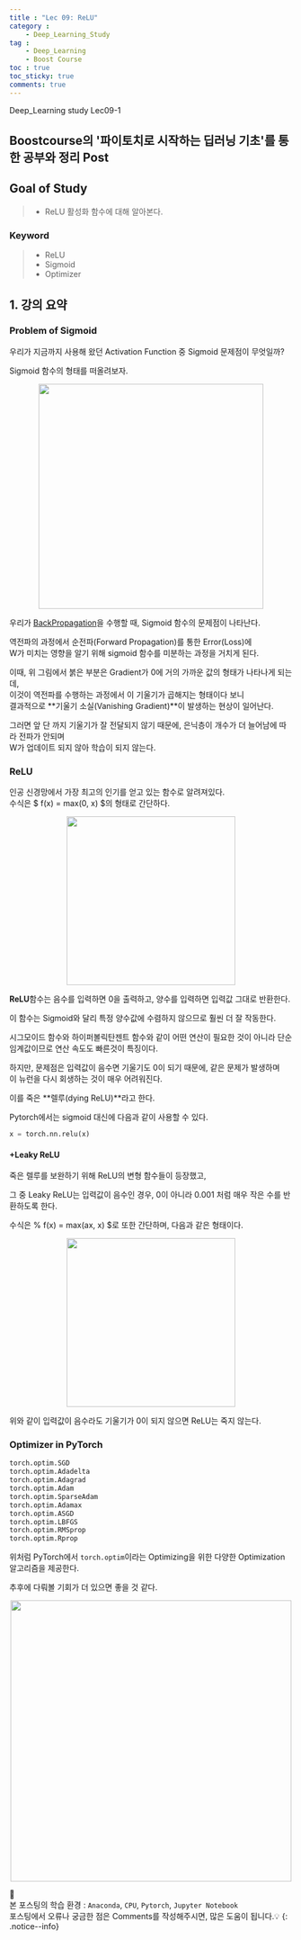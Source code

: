 ```yaml
---
title : "Lec 09: ReLU"
category :
    - Deep_Learning_Study
tag :
    - Deep_Learning
    - Boost Course
toc : true
toc_sticky: true
comments: true
---
```


Deep_Learning study Lec09-1  

## Boostcourse의 '파이토치로 시작하는 딥러닝 기초'를 통한 공부와 정리 Post    

## Goal of Study  
> - ReLU 활성화 함수에 대해 알아본다. 

### Keyword
> - ReLU  
> - Sigmoid  
> - Optimizer   

## 1. 강의 요약  
### Problem of Sigmoid  
우리가 지금까지 사용해 왔던 Activation Function 중 Sigmoid 문제점이 무엇일까?  

Sigmoid 함수의 형태를 떠올려보자.  
<p align="center"><img src="https://user-images.githubusercontent.com/72693388/127188269-8af0336a-4b5c-4a56-9f2d-8d4e0085f4a1.png" width = "400" ></p>  

우리가 [BackPropagation](https://lee-jaewon.github.io/deep_learning_study/Lec08/)을 수행할 때, Sigmoid 함수의 문제점이 나타난다.  

역전파의 과정에서 순전파(Forward Propagation)를 통한 Error(Loss)에  
W가 미치는 영향을 알기 위해 sigmoid 함수를 미분하는 과정을 거치게 된다.    

이때, 위 그림에서 붉은 부분은 Gradient가 0에 거의 가까운 값의 형태가 나타나게 되는데,  
이것이 역전파를 수행하는 과정에서 이 기울기가 곱해지는 형태이다 보니  
결과적으로 **기울기 소실(Vanishing Gradient)**이 발생하는 현상이 일어난다.  

그러면 앞 단 까지 기울기가 잘 전달되지 않기 때문에, 은닉층이 개수가 더 늘어남에 따라 전파가 안되며  
W가 업데이트 되지 않아 학습이 되지 않는다.  

### ReLU
인공 신경망에서 가장 최고의 인기를 얻고 있는 함수로 알려져있다.  
수식은 $ f(x) = max(0, x) $의 형태로 간단하다. 

<p align="center"><img src="https://user-images.githubusercontent.com/72693388/127190257-2836e5c2-933d-4b22-9e3f-c7367e569998.png" width = "300" ></p>  

**ReLU**함수는 음수를 입력하면 0을 출력하고, 양수를 입력하면 입력값 그대로 반환한다. 

이 함수는 Sigmoid와 달리 특정 양수값에 수렴하지 않으므로 훨씬 더 잘 작동한다.

시그모이드 함수와 하이퍼볼릭탄젠트 함수와 같이 어떤 연산이 필요한 것이 아니라 단순 임계값이므로 연산 속도도 빠른것이 특징이다.

하지만, 문제점은 입력값이 음수면 기울기도 0이 되기 때문에, 같은 문제가 발생하며  
이 뉴런을 다시 회생하는 것이 매우 어려워진다.  

이를 죽은 **렐루(dying ReLU)**라고 한다.  

Pytorch에서는 sigmoid 대신에 다음과 같이 사용할 수 있다.  
```python
x = torch.nn.relu(x)
```

#### +Leaky ReLU
죽은 렐루를 보완하기 위해 ReLU의 변형 함수들이 등장했고,

그 중 Leaky ReLU는 입력값이 음수인 경우, 0이 아니라 0.001 처럼 매우 작은 수를 반환하도록 한다.

수식은 % f(x) = max(ax, x) $로 또한 간단하며, 다음과 같은 형태이다.  
<p align="center"><img src="https://user-images.githubusercontent.com/72693388/127191824-ca6ba827-0de4-4642-8298-e94c446a627c.png" width = "300" ></p>

위와 같이 입력값이 음수라도 기울기가 0이 되지 않으면 ReLU는 죽지 않는다.

### Optimizer in PyTorch
```python
torch.optim.SGD
torch.optim.Adadelta
torch.optim.Adagrad
torch.optim.Adam
torch.optim.SparseAdam
torch.optim.Adamax
torch.optim.ASGD
torch.optim.LBFGS
torch.optim.RMSprop
torch.optim.Rprop
```
 위처럼 PyTorch에서 `torch.optim`이라는 Optimizing을 위한 다양한 Optimization 알고리즘을 제공한다.  

추후에 다뤄볼 기회가 더 있으면 좋을 것 같다.

<p align="center"><img src="https://user-images.githubusercontent.com/72693388/127192605-8ed9e9f4-160f-4a28-a382-93637bde1fe1.png" width = "500" ></p>

📣<br>
본 포스팅의 학습 환경 : `Anaconda`, `CPU`, `Pytorch`, `Jupyter Notebook`  
포스팅에서 오류나 궁금한 점은 Comments를 작성해주시면, 많은 도움이 됩니다.💡
{: .notice--info}